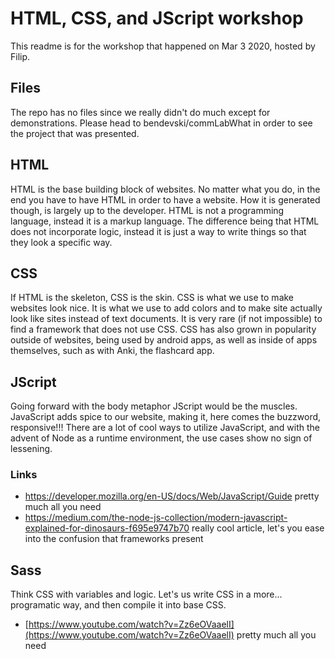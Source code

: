 # HTML, CSS,  and JScript workshop
This readme is for the workshop that happened on Mar 3 2020, hosted by Filip.



## Files

The repo has no files since we really didn't do much except for demonstrations. Please head to bendevski/commLabWhat in order to see the project that was presented.

## HTML

HTML is the base building block of websites. No matter what you do, in the end you have to have HTML in order to have a website. How it is generated though, is largely up to the developer. HTML is not a programming language, instead it is a markup language. The difference being that HTML does not incorporate logic, instead it is just a way to write things so that they look a specific way.

## CSS

If HTML is the skeleton, CSS is the skin. CSS is what we use to make websites look nice. It is what we use to add colors and to make site actually look like sites instead of text documents. It is very rare (if not impossible) to find a framework that does not use CSS. CSS has also grown in popularity outside of websites, being used by android apps, as well as inside of apps themselves, such as with Anki, the flashcard app.

## JScript

Going forward with the body metaphor JScript would be the muscles. JavaScript adds spice to our website, making it, here comes the buzzword, responsive!!! There are a lot of cool ways to utilize JavaScript, and with the advent of Node as a runtime environment, the use cases show no sign of lessening.
### Links
 * https://developer.mozilla.org/en-US/docs/Web/JavaScript/Guide
 pretty much all you need
 * https://medium.com/the-node-js-collection/modern-javascript-explained-for-dinosaurs-f695e9747b70
 really cool article, let's you ease into the confusion that frameworks present

## Sass

Think CSS with variables and logic. Let's us write CSS in a more... programatic way, and then compile it into base CSS. 
* [https://www.youtube.com/watch?v=Zz6eOVaaelI](https://www.youtube.com/watch?v=Zz6eOVaaelI)
pretty much all you need

